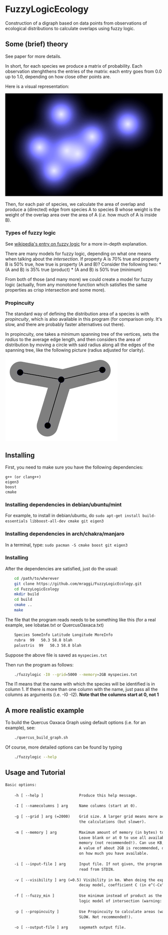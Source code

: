 # FuzzyLogicEcology
Construction of a digraph based on data points from observations of ecological distributions to calculate overlaps using fuzzy logic.

## Some (brief) theory
 
 See paper for more details. 
 
 In short, for each species we produce a matrix of probability. Each observation stenghthens the entries of the matrix: each entry goes from 0.0 up to 1.0, depending on how close other points are.
 
 Here is a visual representation:
 
 ![Fuzzy Logic](https://github.com/mraggi/FuzzyLogicEcology/blob/master/Paper/fuzzyinverted.png "Fuzzy Logic Blobs")
 
 Then, for each pair of species, we calculate the area of overlap and produce a (directed) edge from species A to species B whose weight is the weight of the overlap area over the area of A (*i.e.* how much of A is inside B).

### Types of fuzzy logic

See [wikipedia's entry on fuzzy logic](https://en.wikipedia.org/wiki/Fuzzy_logic) for a more in-depth explanation.

There are many models for fuzzy logic, depending on what one means when talking about the *intersection*. If property A is 70% true and property B is 50% true, how true is property (A and B)? Consider the following two:
	* (A and B) is 35% true (product)
	* (A and B) is 50% true (minimum)

From both of those (and many more) we could create a model for fuzzy logic (actually, from any monotone function which satisfies the same properties as crisp intersection and some more).
 
### Propincuity
 The standard way of defining the distribution area of a species is with *propincuity*, which is also available in this program (for comparison only. It's slow, and there are probably faster alternatives out there). 
 
 In propincuity, one takes a minimum spanning tree of the vertices, sets the *radius* to the average edge length, and then considers the area of distribution by moving a circle with said radius along all the edges of the spanning tree, like the following picture (radius adjusted for clarity).
 ![Propincuity](https://github.com/mraggi/FuzzyLogicEcology/blob/master/Paper/prop.png "Propincuity")

## Installing

First, you need to make sure you have the following dependencies:
```
g++ (or clang++)
eigen3
boost
cmake
```

### Installing dependencies in debian/ubuntu/mint
For example, to install in debian/ubuntu, do `sudo apt-get install build-essentials libboost-all-dev cmake git eigen3`

### Installing dependencies in arch/chakra/manjaro
In a terminal, type:
`sudo pacman -S cmake boost git eigen3`

### Installing
After the dependencies are satisfied, just do the usual:
```bash
	cd /path/to/wherever
	git clone https://github.com/mraggi/FuzzyLogicEcology.git
	cd FuzzyLogicEcology
	mkdir build
	cd build
	cmake ..
	make
```

The file that the program reads needs to be something like this (for a real example, see lobatae.txt or QuercusOaxaca.txt)
```txt
	Species SomeInfo Latitude Longitude MoreInfo
	rubra  99	50.3 58.8 blah
	palustris  99	50.3 58.8 blah
```
Suppose the above file is saved as `myspecies.txt`


Then run the program as follows:
```bash
	./fuzzylogic -I0 --grid=5000 --memory=2GB myspecies.txt
```
The I1 means that the name with which the species will be identified is in column 1. If there is more than one column with the name, just pass all the columns as arguments (i.e. -I0 -I2). **Note that the columns start at 0, not 1**


## A more realistic example

To build the Quercus Oaxaca Graph using default options (i.e. for an example), see:
```bash
	./quercus_build_graph.sh
```

Of course, more detailed options can be found by typing
```bash
	./fuzzylogic --help
```

## Usage and Tutorial

```tex
Basic options:

	-h [ --help ]                Produce this help message.

	-I [ --namecolumns ] arg     Name columns (start at 0).

	-g [ --grid ] arg (=2000)    Grid size. A larger grid means more accurate 
                                 the calculations (but slower).

	-m [ --memory ] arg          Maximum amount of memory (in bytes) to use. 
                                 Leave blank or at 0 to use all available 
                                 memory (not recommended!). Can use KB, MB, GB.
                                 A value of about 2GB is recommended, depending 
                                 on how much you have available.

	-i [ --input-file ] arg      Input file. If not given, the program will 
                                 read from STDIN.

	-v [ --visibility ] arg (=0.5) Visibility in km. When doing the exponential 
                                 decay model, coefficient C (in e^(-Cx^2))

	-f [ --fuzzy_min ]           Use minimum instead of product as the fuzzy 
                                 logic model of intersection (warning: SLOW).

	-p [ --propincuity ]         Use Propincuity to calculate areas (warning: 
                                 SLOW. Not recommended!).

	-o [ --output-file ] arg     sagemath output file.
 ```

 
